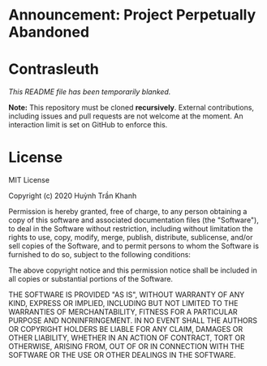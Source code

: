 # Announcement: Project Perpetually Abandoned

# Contrasleuth

_This README file has been temporarily blanked._

**Note:** This repository must be cloned **recursively**. External contributions, including issues and pull requests are not welcome at the moment. An interaction limit is set on GitHub to enforce this.

# License

MIT License

Copyright (c) 2020 Huỳnh Trần Khanh

Permission is hereby granted, free of charge, to any person obtaining a copy
of this software and associated documentation files (the "Software"), to deal
in the Software without restriction, including without limitation the rights
to use, copy, modify, merge, publish, distribute, sublicense, and/or sell
copies of the Software, and to permit persons to whom the Software is
furnished to do so, subject to the following conditions:

The above copyright notice and this permission notice shall be included in all
copies or substantial portions of the Software.

THE SOFTWARE IS PROVIDED "AS IS", WITHOUT WARRANTY OF ANY KIND, EXPRESS OR
IMPLIED, INCLUDING BUT NOT LIMITED TO THE WARRANTIES OF MERCHANTABILITY,
FITNESS FOR A PARTICULAR PURPOSE AND NONINFRINGEMENT. IN NO EVENT SHALL THE
AUTHORS OR COPYRIGHT HOLDERS BE LIABLE FOR ANY CLAIM, DAMAGES OR OTHER
LIABILITY, WHETHER IN AN ACTION OF CONTRACT, TORT OR OTHERWISE, ARISING FROM,
OUT OF OR IN CONNECTION WITH THE SOFTWARE OR THE USE OR OTHER DEALINGS IN THE
SOFTWARE.
